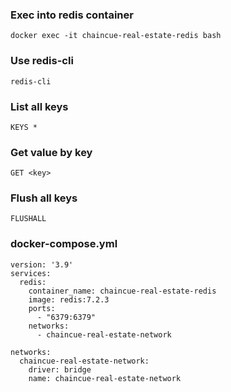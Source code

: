 ### Exec into redis container

```
docker exec -it chaincue-real-estate-redis bash
```

### Use redis-cli

```
redis-cli
```

### List all keys

```
KEYS *
```

### Get value by key

```
GET <key>
```

### Flush all keys

```
FLUSHALL
```

### docker-compose.yml

```
version: '3.9'
services:
  redis:
    container_name: chaincue-real-estate-redis
    image: redis:7.2.3
    ports:
      - "6379:6379"
    networks:
      - chaincue-real-estate-network

networks:
  chaincue-real-estate-network:
    driver: bridge
    name: chaincue-real-estate-network
```
